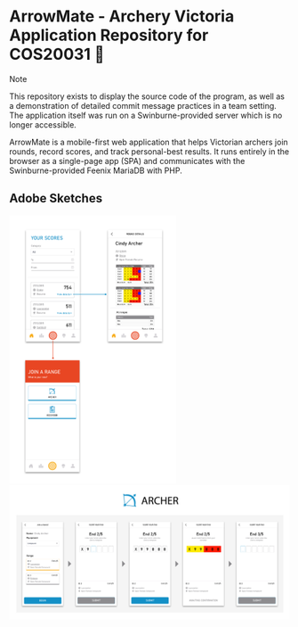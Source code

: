 
# ArrowMate - Archery Victoria Application Repository for COS20031 🏹

> [!NOTE]
> This repository exists to display the source code of the program, as well as a demonstration of detailed commit message practices in a team setting.
> The application itself was run on a Swinburne-provided server which is no longer accessible.

ArrowMate is a mobile-first web application that helps Victorian archers join rounds, record scores, and track personal-best results.
It runs entirely in the browser as a single-page app (SPA) and communicates with the Swinburne-provided Feenix MariaDB with PHP.

## Adobe Sketches
<img src="docs/first-layer.png" width="300px" alt="Demo image - First Layer">
<img src="docs/archer-page.png" alt="Demo image - Archer Page">
